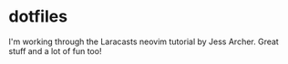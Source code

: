 # dotfiles

I'm working through the Laracasts neovim tutorial by Jess Archer. Great stuff and a lot of fun too!
